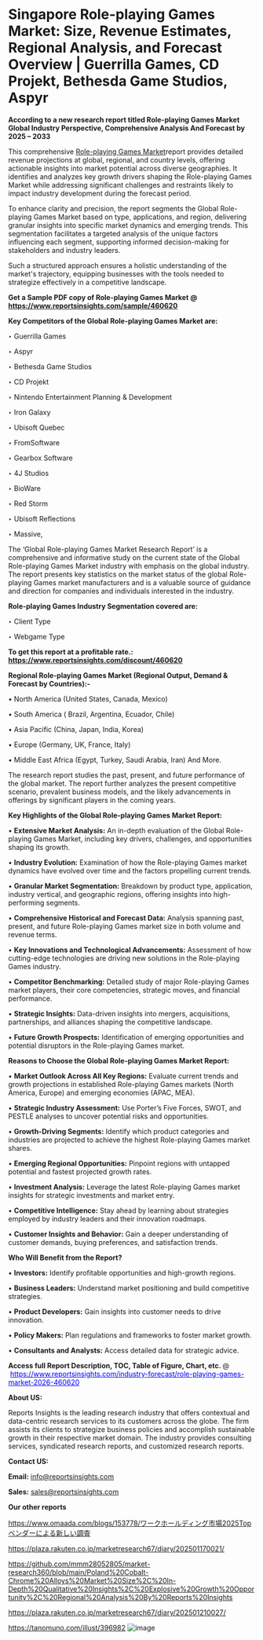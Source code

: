 # Singapore Role-playing Games Market: Size, Revenue Estimates, Regional Analysis, and Forecast Overview | Guerrilla Games, CD Projekt, Bethesda Game Studios, Aspyr

<strong>According to a new research report titled Role-playing Games Market Global Industry Perspective, Comprehensive Analysis And Forecast by 2025 – 2033</strong>

This comprehensive <a href=https://www.reportsinsights.com/sample/460620>Role-playing Games Market</a>report provides detailed revenue projections at global, regional, and country levels, offering actionable insights into market potential across diverse geographies. It identifies and analyzes key growth drivers shaping the Role-playing Games Market while addressing significant challenges and restraints likely to impact industry development during the forecast period.

To enhance clarity and precision, the report segments the Global Role-playing Games Market based on type, applications, and region, delivering granular insights into specific market dynamics and emerging trends. This segmentation facilitates a targeted analysis of the unique factors influencing each segment, supporting informed decision-making for stakeholders and industry leaders.

Such a structured approach ensures a holistic understanding of the market's trajectory, equipping businesses with the tools needed to strategize effectively in a competitive landscape.

<strong>Get a Sample PDF copy of Role-playing Games Market </strong><strong>@<a href=https://www.reportsinsights.com/sample/460620 style=color:#0000ff;> https://www.reportsinsights.com/sample/460620</a></strong></font>

<strong>Key Competitors of the Global Role-playing Games Market are:</strong>

‣ Guerrilla Games

‣ Aspyr

‣ Bethesda Game Studios

‣ CD Projekt

‣ Nintendo Entertainment Planning & Development

‣ Iron Galaxy

‣ Ubisoft Quebec

‣ FromSoftware

‣ Gearbox Software

‣ 4J Studios

‣ BioWare

‣ Red Storm

‣ Ubisoft Reflections

‣ Massive,

The ‘Global Role-playing Games Market Research Report’ is a comprehensive and informative study on the current state of the Global Role-playing Games Market industry with emphasis on the global industry. The report presents key statistics on the market status of the global Role-playing Games market manufacturers and is a valuable source of guidance and direction for companies and individuals interested in the industry.

<strong>Role-playing Games Industry Segmentation covered are:</strong>

‣ Client Type

‣ Webgame Type

<strong>To get this report at a profitable rate.: <a href=https://www.reportsinsights.com/discount/460620 style=color:#0000ff;>https://www.reportsinsights.com/discount/460620</a></strong></font>

<strong>Regional Role-playing Games Market (Regional Output, Demand &amp; Forecast by Countries):-</strong>

• North America (United States, Canada, Mexico)

• South America ( Brazil, Argentina, Ecuador, Chile)

• Asia Pacific (China, Japan, India, Korea)

• Europe (Germany, UK, France, Italy)

• Middle East Africa (Egypt, Turkey, Saudi Arabia, Iran) And More.

The research report studies the past, present, and future performance of the global market. The report further analyzes the present competitive scenario, prevalent business models, and the likely advancements in offerings by significant players in the coming years.

<strong>Key Highlights of the Global Role-playing Games Market Report:</strong>

• <strong>Extensive Market Analysis:</strong> An in-depth evaluation of the Global Role-playing Games Market, including key drivers, challenges, and opportunities shaping its growth.

• <strong>Industry Evolution:</strong> Examination of how the Role-playing Games market dynamics have evolved over time and the factors propelling current trends.

• <strong>Granular Market Segmentation:</strong> Breakdown by product type, application, industry vertical, and geographic regions, offering insights into high-performing segments.

• <strong>Comprehensive Historical and Forecast Data:</strong> Analysis spanning past, present, and future Role-playing Games market size in both volume and revenue terms.

• <strong>Key Innovations and Technological Advancements:</strong> Assessment of how cutting-edge technologies are driving new solutions in the Role-playing Games industry.

• <strong>Competitor Benchmarking:</strong> Detailed study of major Role-playing Games market players, their core competencies, strategic moves, and financial performance.

• <strong>Strategic Insights:</strong> Data-driven insights into mergers, acquisitions, partnerships, and alliances shaping the competitive landscape.

• <strong>Future Growth Prospects:</strong> Identification of emerging opportunities and potential disruptors in the Role-playing Games market.

<strong>Reasons to Choose the Global Role-playing Games Market Report:</strong>

• <strong>Market Outlook Across All Key Regions:</strong> Evaluate current trends and growth projections in established Role-playing Games markets (North America, Europe) and emerging economies (APAC, MEA).

• <strong>Strategic Industry Assessment:</strong> Use Porter’s Five Forces, SWOT, and PESTLE analyses to uncover potential risks and opportunities.

• <strong>Growth-Driving Segments:</strong> Identify which product categories and industries are projected to achieve the highest Role-playing Games market shares.

• <strong>Emerging Regional Opportunities:</strong> Pinpoint regions with untapped potential and fastest projected growth rates.

• <strong>Investment Analysis:</strong> Leverage the latest Role-playing Games market insights for strategic investments and market entry.

• <strong>Competitive Intelligence:</strong> Stay ahead by learning about strategies employed by industry leaders and their innovation roadmaps.

• <strong>Customer Insights and Behavior:</strong> Gain a deeper understanding of customer demands, buying preferences, and satisfaction trends.

<strong>Who Will Benefit from the Report?</strong>

• <strong>Investors:</strong> Identify profitable opportunities and high-growth regions.

• <strong>Business Leaders:</strong> Understand market positioning and build competitive strategies.

• <strong>Product Developers:</strong> Gain insights into customer needs to drive innovation.

• <strong>Policy Makers:</strong> Plan regulations and frameworks to foster market growth.

• <strong>Consultants and Analysts:</strong> Access detailed data for strategic advice.
</ul>
<strong>Access full Report Description, TOC, Table of Figure, Chart, etc. </strong>@  <a href=https://www.reportsinsights.com/industry-forecast/role-playing-games-market-2026-460620 style=color:#0000ff;>https://www.reportsinsights.com/industry-forecast/role-playing-games-market-2026-460620</a></font>

<strong><strong>About US</strong>:</strong>

Reports Insights is the leading research industry that offers contextual and data-centric research services to its customers across the globe. The firm assists its clients to strategize business policies and accomplish sustainable growth in their respective market domain. The industry provides consulting services, syndicated research reports, and customized research reports.

<strong>Contact US:</strong>

<p class=""""><b>Email:</b> <a href=mailto:info@reportsinsights.com>info@reportsinsights.com</a></p>
<p class=""""><b>Sales:</b> <a href=mailto:sales@reportsinsights.com>sales@reportsinsights.com</a></p>

<strong>Our other reports</strong>

<a href=https://www.omaada.com/blogs/153778/ワークホールディング市場2025Topベンダーによる新しい調査>https://www.omaada.com/blogs/153778/ワークホールディング市場2025Topベンダーによる新しい調査</a>

<a href=https://plaza.rakuten.co.jp/marketresearch67/diary/202501170021/>https://plaza.rakuten.co.jp/marketresearch67/diary/202501170021/</a>

<a href=https://github.com/mmm28052805/market-research360/blob/main/Poland%20Cobalt-Chrome%20Alloys%20Market%20Size%2C%20In-Depth%20Qualitative%20Insights%2C%20Explosive%20Growth%20Opportunity%2C%20Regional%20Analysis%20By%20Reports%20Insights>https://github.com/mmm28052805/market-research360/blob/main/Poland%20Cobalt-Chrome%20Alloys%20Market%20Size%2C%20In-Depth%20Qualitative%20Insights%2C%20Explosive%20Growth%20Opportunity%2C%20Regional%20Analysis%20By%20Reports%20Insights</a>

<a href=https://plaza.rakuten.co.jp/marketresearch67/diary/202501210027/>https://plaza.rakuten.co.jp/marketresearch67/diary/202501210027/</a>

<a href=https://tanomuno.com/illust/396982>https://tanomuno.com/illust/396982</a>
![image](https://github.com/user-attachments/assets/9cfdd0bc-2315-4f27-87be-f7e6cd484106)
